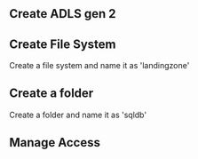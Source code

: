 #

## Create ADLS gen 2

## Create File System

Create a file system and name it as 'landingzone'

## Create a folder

Create a folder and name it as 'sqldb'

## Manage Access 

